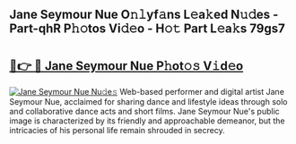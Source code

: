 ## Jane Seymour Nue O𝚗𝚕yf𝚊ns L𝚎a𝚔ed N𝚞𝚍es - Part-qhR P𝚑𝚘tos Vi𝚍𝚎o - H𝚘𝚝 Part L𝚎a𝚔s 79gs7

# <h2><a href="http://kfc6afj.oniu.top/?m=Jane+Seymour+Nue">🔗👉 🔴 Jane Seymour Nue P𝚑ot𝚘𝚜 V𝚒d𝚎o</a></h2>

[![Jane Seymour Nue Nu𝚍e𝚜](https://i.imgur.com/0qMVB7G.gif)](http://kfc6afj.oniu.top/?m=Jane+Seymour+Nue)
Web-based performer and digital artist Jane Seymour Nue, acclaimed for sharing dance and lifestyle ideas through solo and collaborative dance acts and short films. Jane Seymour Nue's public image is characterized by its friendly and approachable demeanor, but the intricacies of his personal life remain shrouded in secrecy.  
